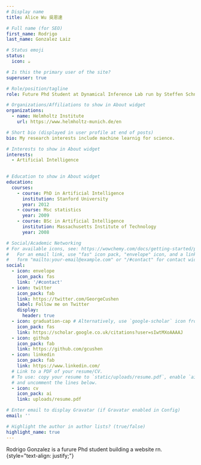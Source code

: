 ```yaml
---
# Display name
title: Alice Wu 吳恩達

# Full name (for SEO)
first_name: Rodrigo
last_name: Gonzalez Laiz

# Status emoji
status:
  icon: ☕️

# Is this the primary user of the site?
superuser: true

# Role/position/tagline
role: Future Phd Student at Dynamical Inference Lab run by Steffen Schneider

# Organizations/Affiliations to show in About widget
organizations:
  - name: Helmholtz Institute 
    url: https://www.helmholtz-munich.de/en

# Short bio (displayed in user profile at end of posts)
bio: My research interests include machine learnig for science.

# Interests to show in About widget
interests:
  - Artificial Intelligence
  

# Education to show in About widget
education:
  courses:
    - course: PhD in Artificial Intelligence
      institution: Stanford University
      year: 2012
    - course: Msc statistics
      year: 2009
    - course: BSc in Artificial Intelligence
      institution: Massachusetts Institute of Technology
      year: 2008

# Social/Academic Networking
# For available icons, see: https://wowchemy.com/docs/getting-started/page-builder/#icons
#   For an email link, use "fas" icon pack, "envelope" icon, and a link in the
#   form "mailto:your-email@example.com" or "/#contact" for contact widget.
social:
  - icon: envelope
    icon_pack: fas
    link: '/#contact'
  - icon: twitter
    icon_pack: fab
    link: https://twitter.com/GeorgeCushen
    label: Follow me on Twitter
    display:
      header: true
  - icon: graduation-cap # Alternatively, use `google-scholar` icon from `ai` icon pack
    icon_pack: fas
    link: https://scholar.google.co.uk/citations?user=sIwtMXoAAAAJ
  - icon: github
    icon_pack: fab
    link: https://github.com/gcushen
  - icon: linkedin
    icon_pack: fab
    link: https://www.linkedin.com/
  # Link to a PDF of your resume/CV.
  # To use: copy your resume to `static/uploads/resume.pdf`, enable `ai` icons in `params.yaml`,
  # and uncomment the lines below.
  - icon: cv
    icon_pack: ai
    link: uploads/resume.pdf

# Enter email to display Gravatar (if Gravatar enabled in Config)
email: ''

# Highlight the author in author lists? (true/false)
highlight_name: true
---
```


Rodrigo Gonzalez is a furure Phd student building a website rn.
{style="text-align: justify;"}
